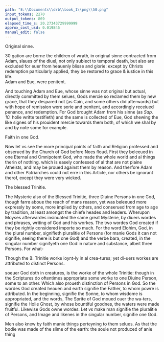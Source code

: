 ```yaml
---
path: "E:\\Documents\\drb\\book_1\\png\\50.png"
input_tokens: 2270
output_tokens: 869
elapsed_time_s: 20.27343729999999
approx_cost_usd: 0.019845
manual_edit: false
---
```

Original sinne.

<aside>30 gation are borne the children of wrath, in original sinne contracted from Adam, slaues of the diuel, not only subiect to temporal death, but also are excluded for euer from heauenly blisse and glorie: except by Christs redemption particularly applied, they be restored to grace & iustice in this life.</aside>

<aside>Adam and Eue, were penitent.</aside>

And touching Adam and Eue, whose sinne was not original but actual, directly committed by them selues, Gods mercie so reclamed them by new grace, that they despared not (as Cain, and some others did afterwards) but with hope of remission were sorie and penitent, and accordingly receiued penance, and redemption. For God brought Adam from his sinne (as *Sap. 10.* holie writte testifieth) and the same is collected of Eue, God shewing the like signes of his prouident mercie towards them both, of which we shal by and by note some for example.

<aside>Faith in one God.</aside>

Now let vs see the more principal points of faith and Religion professed and obserued by the Church of God before Noes floud. First they beleeued in one Eternal and Omnipotent God, who made the whole world and al things therin of nothing. which is easely confessed of al that are not plaine Atheists, and may be proued against them by reason. And therfore Adam and other Patriarches could not erre in this Article, nor others be ignorant therof, except they were very wicked.

<aside>The blessed Trinitie.</aside>

The Mysterie also of the Blessed Trinitie, three Diuine Persons in one God, though farre aboue the reach of mans reason, yet was beleeued more expressly by some, more implied by others, and conserued from age to age by tradition, at least amongst the chiefe heades and leaders. Wherupon Moyses afterwardes insinuated the same great Mysterie, by diuers wordes and phrases, writing of God and his workes. The two wordes God created if they be rightly considered importe so much. For the word Elohim, God, in the plural number, signifieth pluralitie of Persons (for manie Gods it can not signifie, seeing there is but one God) and the verbe bara, created, in the singular number signifyeth one God in nature and substance, albeit three Persons. For what-

<aside>Though the B. Trinitie worke ioynt-ly in al crea-tures; yet di-uers workes are attributed to distinct Persons.</aside>

soeuer God doth in creatures, is the worke of the whole Trinitie: though in the Scriptures do oftentimes appropriate some worke to one Diuine Person, some to an other. Which also proueth distinction of Persons in God. So the wordes God created heauen and earth signifie the Father, to whom powre is attributed. In the beginning, signifie the Sonne, to whom wisdome is appropriated, and the words, The Sprite of God moued ouer the wa-ters, signifie the Holie Ghost, by whose bountiful goodnes, the waters were made fruitful. Likewise Gods owne wordes: Let vs make man signifie the pluralitie of Persons, and Image and likenes in the singular number, signifie one God.

Men also knew by faith manie things perteyning to them selues. As that the bodie was made of the slime of the earth: the soule not produced of anie thing